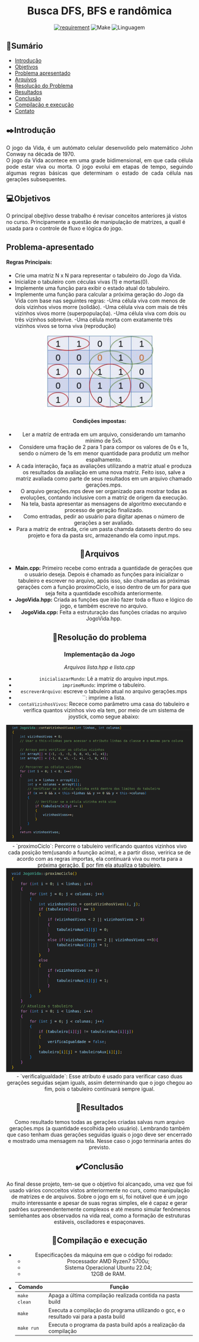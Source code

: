 <h1 align="center" font-size="200em"><b>Busca DFS, BFS e randômica</b></h1>

<div align = "center" >
<!-- imagem -->

[![requirement](https://img.shields.io/badge/IDE-Visual%20Studio%20Code-informational)](https://code.visualstudio.com/docs/?dv=linux64_deb)
![Make](https://img.shields.io/badge/Compilacao-Make-orange)
![Linguagem](https://img.shields.io/badge/Linguagem-C%2B%2B-blue)
</div>

## 📌Sumário
- [Introdução](#Introdução)
- [Objetivos](#Objetivos)
- [Problema apresentado](#Problema-apresentado)
- [Arquivos](#Arquivos)
- [Resolução do Problema](#Resolução-do-problema)
- [Resultados](#Resultados)
- [Conclusão](#Conclusão)
- [Compilação e execução](#Compilação-e-execução)
- [Contato](#Contato)

## ✒️Introdução
<p align="justify">
    O jogo da Vida, é um autómato celular desenvolido pelo matemático John Conway na década de 1970. <br>
    O jogo da Vida acontece em uma grade bidimensional, em que cada célula pode estar viva ou morta. O jogo evolui em etapas de tempo, seguindo algumas regras básicas que determinam o estado de cada célula nas gerações subsequentes.<br>
</p>

## 💻Objetivos

O principal obejtivo desse trabalho é revisar conceitos anteriores já vistos no curso. Principamente a questão de manipulação de matrizes, a quall é usada para o controle de fluxo e lógica do jogo.


## Problema-apresentado
<storng><h4>Regras Principais:</h4></strong>
- Crie uma matriz N x N para representar o tabuleiro do Jogo da Vida.
- Inicialize o tabuleiro com céculas vivas (1) e mortas(0).
- Implemente uma função para exibir o estado atual do tabuleiro.
- Implemente uma função para calcular a próxima geração do Jogo da Vida com base nas seguintes regras:
    -Uma célula viva com menos de dois vizinhos vivos morre (solidão).
    -Uma célula viva com mais de três vizinhos vivos morre (superpopulaçõa).
    -Uma célula viva com dois ou três vizinhos sobrevive.
    -Uma célula morta com exatamente três vizinhos vivos se torna viva (reprodução)
<div align = "center">
<img src="imgs/JogoDaVida.png" alt="Exemplo tabuleiro" width=300px> 
<div>

<strong><h4>Condições impostas: </h4></strong>
- Ler a matriz de entrada em um arquivo, considerando um tamanho mínimo de 5x5.
- Considere uma fração de 2 para 1 para compor os valores de 0s e 1s, sendo o número de 1s em menor quantidade para produtiz um melhor espalhamento.
- A cada interação, faça as avaliações utilizando a matriz atual e produza os resultados da avaliação em uma nova matriz. Feito isso, salve a matriz avaliada como parte de seus resultados em um arquivo chamado gerações.mps.
- O arquivo gerações.mps deve ser organizado para mostrar todas as evoluções, contando inclusive com a matriz de origem da execução.
- Na tela, basta apresentar as mensagens de algoritmo executando e processo de geração finalizado.
- Como entradas, pedir ao usuário para digitar apenas o número de gerações a ser avaliado.
- Para a matriz de entrada, crie um pasta chamda datasets dentro do seu projeto e fora da pasta src, armazenando ela como input.mps.

## 📄Arquivos
- <strong>Main.cpp:</strong> Primeiro recebe como entrada a quantidade de gerações que o usuário deseja. Depois é chamado as funções para inicializar o tabuleiro e escrever no arquivo, após isso, são chamadas as próximas gerações com a função proximoCiclo, e isso dentro de um for para que seja feita a quantidade escolhida anteriormente.
- <strong>JogoVida.hpp:</strong> Criada as funções que irão fazer toda o fluxo e lógico do jogo, e também escreve no arquivo.
- <strong>JogoVida.cpp:</strong> Feita a estruturação das funções criadas no arquivo JogoVida.hpp.

## 🔨Resolução do problema
<h3><b>Implementação da Jogo</b></h3>

*Arquivos lista.hpp e lista.cpp*<br>
- ```inicialiazarMundo```: Lê a matriz do arquivo input.mps.
- `imprimeMundo`: imprime o tabuleiro.
- `escreverArquivo`: escreve o tabuleiro atual no arquivo gerações.mps
- ``: imprime a lista.
- `contaVizinhosVivos`: Recece como parâmetro uma casa do tabuleiro e verifica quantos vizinhos vivo ela tem, por meio de um sistema de joystick, como segue abaixo:
<div aling="center">
<img src="imgs/FunçãovizinhosVivos.png" alt="Função contaVizinhosVivos" widht=200px> 
<div>
- `proximoCiclo`: Percorre o tabuleiro verificando quantos vizinhos vivo cada posição tem(usando a fuunção acima), e a partir disso, veririca se de acordo com as regras importas, ela continuará viva ou morta para a próxima geração. E por fim ela atualiza o tabuleiro.
<div aling="center">
<img src="imgs/FuncaoProximoCiclo.png" alt="Função proximoCiclo" widht=200px> 
<div>
- `verificaIgualdade`: Esse atributo é usado para verificar caso duas gerações seguidas sejam iguals, assim determinando que o jogo chegou ao fim, pois o tabuleiro continuará sempre igual.



## 🎯Resultados
Como resultado temos todas as gerações criadas salvas num arquivo gerações.mps (a quantidade escolhida pelo usuário). Lembrando também que caso tenham duas gerações seguidas iguais o jogo deve ser encerrado e mostrado uma mensagem na tela. Nesse caso o jogo terminaria antes do previsto.
## ✔️Conclusão
Ao final desse projeto, tem-se que o objetivo foi alcançado, uma vez que foi usado vários concceitos vistos anteriormente no curs, como manipulação de matrizes e de arquivos. 
Sobre o jogo em si, foi notável que é um jogo muito interessante e apesar de suas regras simples, ele é capaz e gerar padrões surpreendentemente complexos e até mesmo simular fenômenos semlehantes aos observados na vida real, como a formação de estruturas estáveis, osciladores e espaçonaves.

## 👾Compilação e execução
* Especificações da máquina em que o código foi rodado:
  * Processador AMD Ryzen7 5700u;
  * Sistema Operacional Ubuntu 22.04;
  * 12GB de RAM.
* | Comando                |  Função                                                                                           |                     
  | -----------------------| ------------------------------------------------------------------------------------------------- |
  |  `make clean`          | Apaga a última compilação realizada contida na pasta build                                        |
  |  `make`                | Executa a compilação do programa utilizando o gcc, e o resultado vai para a pasta build           |
  |  `make run`            | Executa o programa da pasta build após a realização da compilação                                 |


 
